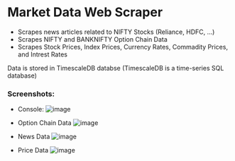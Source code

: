 # Market Data Web Scraper
- Scrapes news articles related to NIFTY Stocks (Reliance, HDFC, ...)
- Scrapes NIFTY and BANKNIFTY Option Chain Data
- Scrapes Stock Prices, Index Prices, Currency Rates, Commadity Prices, and Intrest Rates

Data is stored in TimescaleDB databse (TimescaleDB is a time-series SQL database)

### Screenshots:
- Console:
![image](https://user-images.githubusercontent.com/30123626/206867757-bd275456-f53b-43b5-acab-8ba3142077fc.png)

- Option Chain Data
![image](https://user-images.githubusercontent.com/30123626/206867863-5195e56d-2e37-4500-b1ad-41d62aa47662.png)

- News Data
![image](https://user-images.githubusercontent.com/30123626/206867986-72e75fc2-5499-4d34-9aa7-2a9d28eeeecb.png)

- Price Data
![image](https://user-images.githubusercontent.com/30123626/206868026-029381be-7259-41a5-9c9d-f30faa6c65e9.png)
